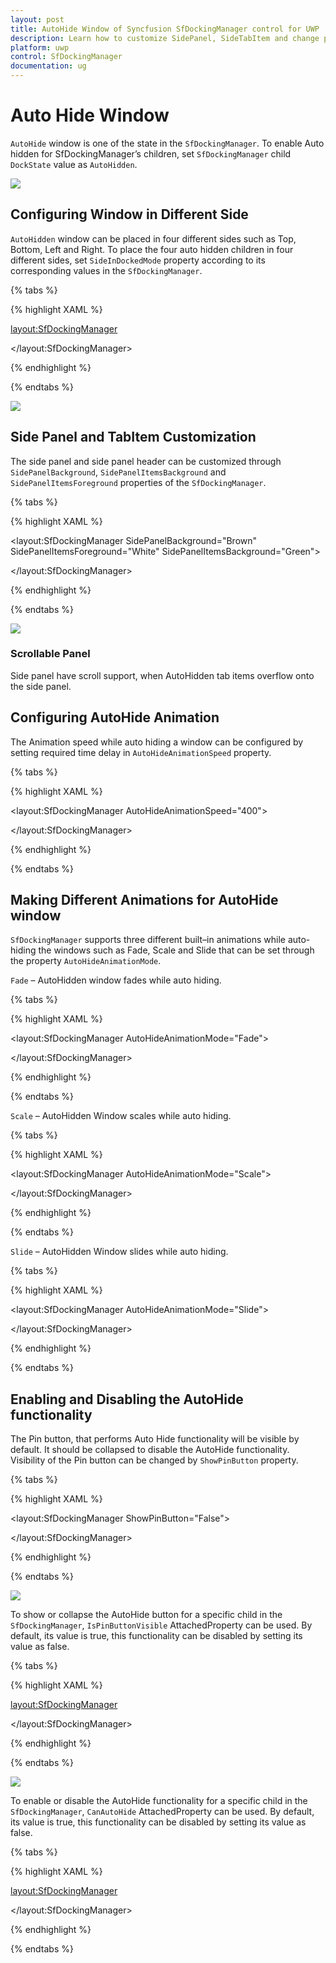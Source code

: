 ```yaml
---
layout: post
title: AutoHide Window of Syncfusion SfDockingManager control for UWP
description: Learn how to customize SidePanel, SideTabItem and change pinning behaviour of AutoHide window
platform: uwp
control: SfDockingManager
documentation: ug
---
```


# Auto Hide Window

`AutoHide` window is one of the state in the `SfDockingManager`. To enable Auto hidden for SfDockingManager’s children, set `SfDockingManager` child `DockState` value as `AutoHidden`.

![](Auto-Hide-Window-images/Auto-Hide-Window-img1.jpeg)


## Configuring Window in Different Side

`AutoHidden` window can be placed in four different sides such as Top, Bottom, Left and Right. To place the four auto hidden children in four different sides, set `SideInDockedMode` property according to its corresponding values in the `SfDockingManager`.

{% tabs %}

{% highlight XAML %}

<layout:SfDockingManager>

<ContentControl layout:SfDockingManager.Header="Top" x:Name="AutoHideWindow1"
                layout:SfDockingManager.DockState="AutoHidden"
				layout:SfDockingManager.SideInDockedMode="Top" />

<ContentControl layout:SfDockingManager.Header="Left" x:Name="AutoHideWindow2"
                layout:SfDockingManager.DockState="AutoHidden"
				layout:SfDockingManager.SideInDockedMode="Left" />

<ContentControl layout:SfDockingManager.Header="Right" x:Name="AutoHideWindow3"
                layout:SfDockingManager.DockState="AutoHidden"
				layout:SfDockingManager.SideInDockedMode="Right" />

<ContentControl layout:SfDockingManager.Header="Bottom" x:Name="AutoHideWindow4"
                layout:SfDockingManager.DockState="AutoHidden"
				layout:SfDockingManager.SideInDockedMode="Bottom" />

</layout:SfDockingManager>

{% endhighlight %}

{% endtabs %}

![](Auto-Hide-Window-images/Auto-Hide-Window-img2.jpeg)


## Side Panel and TabItem Customization

The side panel and side panel header can be customized through `SidePanelBackground`, `SidePanelItemsBackground` and `SidePanelItemsForeground` properties of the `SfDockingManager`.

{% tabs %}

{% highlight XAML %}

<layout:SfDockingManager SidePanelBackground="Brown"
                         SidePanelItemsForeground="White" SidePanelItemsBackground="Green">

<ContentControl layout:SfDockingManager.Header="SolutionExplorer"
                layout:SfDockingManager.DockState="AutoHidden" />

<ContentControl layout:SfDockingManager.Header="ToolBox" />

</layout:SfDockingManager>

{% endhighlight %}

{% endtabs %}

![](Auto-Hide-Window-images/Auto-Hide-Window-img3.jpeg)


### Scrollable Panel

Side panel have scroll support, when AutoHidden tab items overflow onto the side panel.

## Configuring AutoHide Animation

The Animation speed while auto hiding a window can be configured by setting required time delay in `AutoHideAnimationSpeed` property.

{% tabs %}

{% highlight XAML %}

<layout:SfDockingManager AutoHideAnimationSpeed="400">

<ContentControl layout:SfDockingManager.Header="SolutionExplorer"
                layout:SfDockingManager.DockState="AutoHidden" />

</layout:SfDockingManager>

{% endhighlight %}

{% endtabs %}

## Making Different Animations for AutoHide window

`SfDockingManager` supports three different built–in animations while auto-hiding the windows such as Fade, Scale and Slide that can be set through the property `AutoHideAnimationMode`.

`Fade` – AutoHidden window fades while auto hiding.

{% tabs %}

{% highlight XAML %}

<layout:SfDockingManager AutoHideAnimationMode="Fade">

<ContentControl layout:SfDockingManager.Header="SolutionExplorer"
                layout:SfDockingManager.DockState="AutoHidden" />

</layout:SfDockingManager>

{% endhighlight %}

{% endtabs %}

`Scale` – AutoHidden Window scales while auto hiding.

{% tabs %}

{% highlight XAML %}

<layout:SfDockingManager AutoHideAnimationMode="Scale">

<ContentControl layout:SfDockingManager.Header="SolutionExplorer"
                layout:SfDockingManager.DockState="AutoHidden" />

</layout:SfDockingManager>

{% endhighlight %}

{% endtabs %}

`Slide` – AutoHidden Window slides while auto hiding.

{% tabs %}

{% highlight XAML %}

<layout:SfDockingManager AutoHideAnimationMode="Slide">

<ContentControl layout:SfDockingManager.Header="SolutionExplorer"
                layout:SfDockingManager.DockState="AutoHidden" />

</layout:SfDockingManager>

{% endhighlight %}

{% endtabs %}

## Enabling and Disabling the AutoHide functionality

The Pin button, that performs Auto Hide functionality will be visible by default. It should be collapsed to disable the AutoHide functionality. Visibility of the Pin button can be changed by `ShowPinButton` property.

{% tabs %}

{% highlight XAML %}

<layout:SfDockingManager ShowPinButton="False">

<ContentControl layout:SfDockingManager.Header="SolutionExplorer" />

</layout:SfDockingManager>

{% endhighlight %}

{% endtabs %}

![](Auto-Hide-Window-images/Auto-Hide-Window-img4.jpeg)


To show or collapse the AutoHide button for a specific child in the `SfDockingManager`, `IsPinButtonVisible` AttachedProperty can be used. By default, its value is true, this functionality can be disabled by setting its value as false.

{% tabs %}

{% highlight XAML %}

<layout:SfDockingManager>

<ContentControl layout:SfDockingManager.Header="SolutionExplorer"
                layout:SfDockingManager.IsPinButtonVisible="False"/>

<ContentControl layout:SfDockingManager.Header="ToolBox"
                layout:SfDockingManager.IsPinButtonVisible="True"/>

</layout:SfDockingManager>

{% endhighlight %}

{% endtabs %}

![](Auto-Hide-Window-images/Auto-Hide-Window-img5.jpeg)


To enable or disable the AutoHide functionality for a specific child in the `SfDockingManager`, `CanAutoHide` AttachedProperty can be used. By default, its value is true, this functionality can be disabled by setting its value as false.

{% tabs %}

{% highlight XAML %}

<layout:SfDockingManager>

<ContentControl layout:SfDockingManager.Header="SolutionExplorer"
                layout:SfDockingManager.CanAutoHide="False"/>

<ContentControl layout:SfDockingManager.Header="ToolBox"
                layout:SfDockingManager.CanAutoHide="True"/>

</layout:SfDockingManager>

{% endhighlight %}

{% endtabs %}